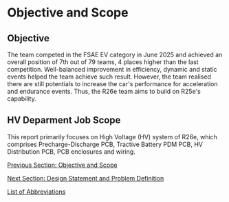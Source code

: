 # Objective and Scope

## Objective
The team competed in the FSAE EV category in June 2025 and achieved an overall position of 7th out of 79 teams, 4 places higher than the last competition. Well-balanced improvement in efficiency, dynamic and static events helped the team achieve such result. However, the team realised there are still potentials to increase the car's performance for acceleration and endurance events. Thus, the R26e team aims to build on R25e's capability.

## HV Deparment Job Scope
This report primarily focuses on High Voltage (HV) system of R26e, which comprises Precharge-Discharge PCB, Tractive Battery PDM PCB, HV Distribution PCB, PCB enclosures and wiring.  

[Previous Section: Objective and Scope](objective-and-scope.md)

[Next Section: Design Statement and Problem Definition](design-statement-and-problem-definition.md)  

[List of Abbreviations](list-of-abbrev.md)
